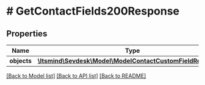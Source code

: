 # # GetContactFields200Response

## Properties

Name | Type | Description | Notes
------------ | ------------- | ------------- | -------------
**objects** | [**\Itsmind\Sevdesk\Model\ModelContactCustomFieldResponse[]**](ModelContactCustomFieldResponse.md) |  | [optional]

[[Back to Model list]](../../README.md#models) [[Back to API list]](../../README.md#endpoints) [[Back to README]](../../README.md)
